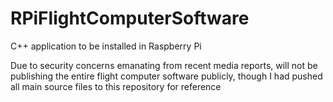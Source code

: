 # RPiFlightComputerSoftware
C++ application to be installed in Raspberry Pi

Due to security concerns emanating from recent media reports, will not be publishing the entire flight computer software publicly, though I had pushed all main source files to this repository for reference
